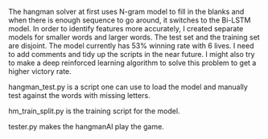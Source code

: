 The hangman solver at first uses N-gram model to fill in the blanks and when there is enough sequence to go around, it switches to the Bi-LSTM model.
In order to identify features more accurately, I created separate models for smaller words and larger words.
The test set and the training set are disjoint.
The model currently has 53% winning rate with 6 lives. I need to add comments and tidy up the scripts in the near future. I might also try to make a deep reinforced learning algorithm to solve this problem to get a higher victory rate.

hangman_test.py is a script one can use to load the model and manually test against the words with missing letters.

hm_train_split.py is the training script for the model.

tester.py makes the hangmanAI play the game.

